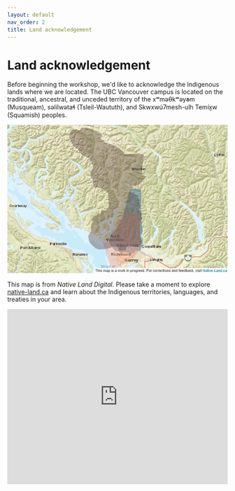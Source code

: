 ```yaml
---
layout: default
nav_order: 2
title: Land acknowledgement 
---
```

# Land acknowledgement

Before beginning the workshop, we'd like to acknowledge the Indigenous lands where we are located. The UBC Vancouver campus is located on the traditional, ancestral, and unceded territory of the xʷməθkʷəy̓əm (Musqueam), səlilwətaɬ (Tsleil-Waututh), and Skwxwú7mesh-ulh Temíx̱w (Squamish) peoples.

![map from Native Land Digital](native_land_map.png)

This map is from <em>Native Land Digital</em>. Please take a moment to explore [native-land.ca](https://native-land.ca/) and learn about the Indigenous territories, languages, and treaties in your area.

<iframe src="https://native-land.ca/api/embed/embed.html?maps=territories&position=49.244770894278666, -123.16698232306474&key=AADlPNbKCBAepz816odRT" style="width:100%; height:400px; border:none;"></iframe>
